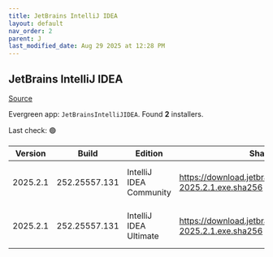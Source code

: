 ```yaml
---
title: JetBrains IntelliJ IDEA
layout: default
nav_order: 2
parent: J
last_modified_date: Aug 29 2025 at 12:28 PM
---
```


## JetBrains IntelliJ IDEA

[Source](https://www.jetbrains.com/)

Evergreen app: `JetBrainsIntelliJIDEA`. Found **2** installers.

Last check: 🟢

| Version  | Build         | Edition                 | Sha256                                                         | Date      | Size       | Type | URI                                                                                                                |
| -------- | ------------- | ----------------------- | -------------------------------------------------------------- | --------- | ---------- | ---- | ------------------------------------------------------------------------------------------------------------------ |
| 2025.2.1 | 252.25557.131 | IntelliJ IDEA Community | https://download.jetbrains.com/idea/ideaIC-2025.2.1.exe.sha256 | 29/8/2025 | 994181208  | exe  | [https://download.jetbrains.com/idea/ideaIC-2025.2.1.exe](https://download.jetbrains.com/idea/ideaIC-2025.2.1.exe) |
| 2025.2.1 | 252.25557.131 | IntelliJ IDEA Ultimate  | https://download.jetbrains.com/idea/ideaIU-2025.2.1.exe.sha256 | 29/8/2025 | 1423942760 | exe  | [https://download.jetbrains.com/idea/ideaIU-2025.2.1.exe](https://download.jetbrains.com/idea/ideaIU-2025.2.1.exe) |
